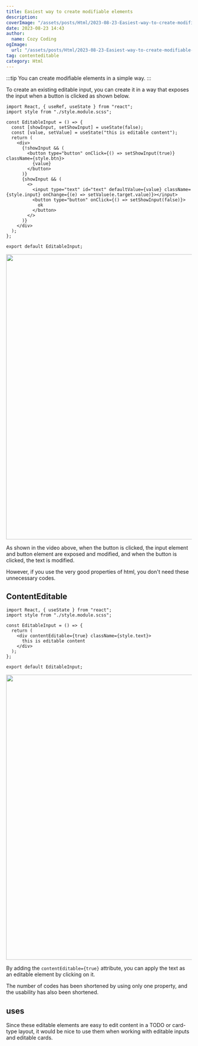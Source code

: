```yaml
---
title: Easiest way to create modifiable elements
description:
coverImage: "/assets/posts/Html/2023-08-23-Easiest-way-to-create-modifiable-elements/cover.png"
date: 2023-08-23 14:43
author:
  name: Cozy Coding
ogImage:
  url: "/assets/posts/Html/2023-08-23-Easiest-way-to-create-modifiable-elements/cover.png"
tag: contenteditable
category: Html
---
```


:::tip
You can create modifiable elements in a simple way.
:::

To create an existing editable input, you can create it in a way that exposes the input when a button is clicked as shown below.

<GoogleAd/>

```tsx
import React, { useRef, useState } from "react";
import style from "./style.module.scss";

const EditableInput = () => {
  const [showInput, setShowInput] = useState(false);
  const [value, setValue] = useState("this is editable content");
  return (
    <div>
      {!showInput && (
        <button type="button" onClick={() => setShowInput(true)} className={style.btn}>
          {value}
        </button>
      )}
      {showInput && (
        <>
          <input type="text" id="text" defaultValue={value} className={style.input} onChange={(e) => setValue(e.target.value)}></input>
          <button type="button" onClick={() => setShowInput(false)}>
            ok
          </button>
        </>
      )}
    </div>
  );
};

export default EditableInput;
```

<Image width="1515" height="771"  alt="" src="/assets/posts/Html/2023-08-23-Easiest-way-to-create-modifiable-elements/1.gif" />

As shown in the video above, when the button is clicked, the input element and button element are exposed and modified, and when the button is clicked, the text is modified.

However, if you use the very good properties of html, you don't need these unnecessary codes.

## ContentEditable

```tsx
import React, { useState } from "react";
import style from "./style.module.scss";

const EditableInput = () => {
  return (
    <div contentEditable={true} className={style.text}>
      this is editable content
    </div>
  );
};

export default EditableInput;
```

<GoogleAd/>

<Image width="1515" height="771"  alt="" src="/assets/posts/Html/2023-08-23-Easiest-way-to-create-modifiable-elements/2.gif" />

<GoogleAd/>

By adding the `contentEditable={true}` attribute, you can apply the text as an editable element by clicking on it.

The number of codes has been shortened by using only one property, and the usability has also been shortened.

## uses

Since these editable elements are easy to edit content in a TODO or card-type layout, it would be nice to use them when working with editable inputs and editable cards.
